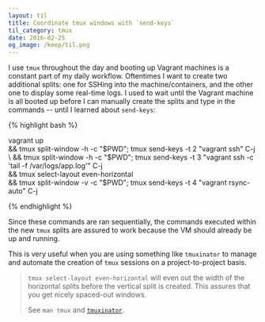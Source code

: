 ```yaml
---
layout: til
title: Coordinate tmux windows with `send-keys`
til_category: tmux
date: 2016-02-25
og_image: /keep/til.png
---
```


I use `tmux` throughout the day and booting up Vagrant machines is a constant part of my daily workflow. Oftentimes I want to create two additional splits: one for SSHing into the machine/containers, and the other one to display some real-time logs. I used to wait until the Vagrant machine is all booted up before I can manually create the splits and type in the commands -- until I learned about `send-keys`:
<!--stop-->
{% highlight bash %}

vagrant up \
&& tmux split-window -h -c "$PWD"; tmux send-keys -t 2 "vagrant ssh" C-j \
&& tmux split-window -h -c "$PWD"; tmux send-keys -t 3 "vagrant ssh -c 'tail -f /var/logs/app.log'" C-j \
&& tmux select-layout even-horizontal \
&& tmux split-window -v -c "$PWD"; tmux send-keys -t 4 "vagrant rsync-auto" C-j

{% endhighlight %}

Since these commands are ran sequentially, the commands executed within the new `tmux` splits are assured to work because the VM should already be up and running.

This is very useful when you are using something like `tmuxinator` to manage and automate the creation of `tmux` sessions on a project-to-project basis.

> `tmux select-layout even-horizontal` will even out the width of the horizontal splits before the vertical split is created. This assures that you get nicely spaced-out windows.
>
> See `man tmux` and [`tmuxinator`](https://github.com/tmuxinator/tmuxinator).


